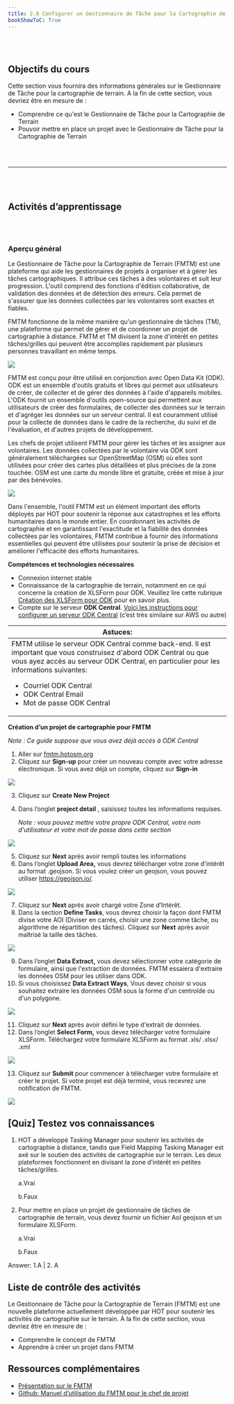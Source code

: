 ```yaml
---
title: 2.8 Configurer un Gestionnaire de Tâche pour la Cartographie de Terrain
bookShowToC: True
---
```

<br></br>

## Objectifs du cours

Cette section vous fournira des informations générales sur le Gestionnaire de Tâche pour la cartographie de terrain. A la fin de cette section, vous devriez être en mesure de :

- Comprendre ce qu'est le Gestionnaire de Tâche pour la Cartographie de Terrain
- Pouvoir mettre en place un projet avec le Gestionnaire de Tâche pour la Cartographie de Terrain

<br></br>
***
<br></br>

## Activités d’apprentissage

<br></br>

### Aperçu général

Le Gestionnaire de Tâche pour la Cartographie de Terrain (FMTM) est une plateforme qui aide les gestionnaires de projets à organiser et à gérer les tâches cartographiques. Il attribue ces tâches à des volontaires et suit leur progression. L'outil comprend des fonctions d'édition collaborative, de validation des données et de détection des erreurs. Cela permet de s'assurer que les données collectées par les volontaires sont exactes et fiables.

FMTM fonctionne de la même manière qu'un gestionnaire de tâches (TM), une plateforme qui permet de gérer et de coordonner un projet de cartographie à distance. FMTM et TM divisent la zone d'intérêt en petites tâches/grilles qui peuvent être accomplies rapidement par plusieurs personnes travaillant en même temps.

![](/images/2_field_mapping_prep/settingup_field_mapping_tasking_manager/020701_tasking_prep.png)

FMTM est conçu pour être utilisé en conjonction avec Open Data Kit (ODK). ODK est un ensemble d'outils gratuits et libres qui permet aux utilisateurs de créer, de collecter et de gérer des données à l'aide d'appareils mobiles. L'ODK fournit un ensemble d'outils open-source qui permettent aux utilisateurs de créer des formulaires, de collecter des données sur le terrain et d'agréger les données sur un serveur central. Il est couramment utilisé pour la collecte de données dans le cadre de la recherche, du suivi et de l'évaluation, et d'autres projets de développement.

Les chefs de projet utilisent FMTM pour gérer les tâches et les assigner aux volontaires. Les données collectées par le volontaire via ODK sont généralement téléchargées sur OpenStreetMap (OSM) où elles sont utilisées pour créer des cartes plus détaillées et plus précises de la zone touchée. OSM est une carte du monde libre et gratuite, créée et mise à jour par des bénévoles.

![](/images/2_field_mapping_prep/settingup_field_mapping_tasking_manager/020702_fmtm.png)

Dans l'ensemble, l'outil FMTM est un élément important des efforts déployés par HOT pour soutenir la réponse aux catastrophes et les efforts humanitaires dans le monde entier. En coordonnant les activités de cartographie et en garantissant l'exactitude et la fiabilité des données collectées par les volontaires, FMTM contribue à fournir des informations essentielles qui peuvent être utilisées pour soutenir la prise de décision et améliorer l'efficacité des efforts humanitaires.

**Compétences et technologies nécessaires**

- Connexion internet stable
- Connaissance de la cartographie de terrain, notamment en ce qui concerne la création de XLSForm pour ODK. Veuillez lire cette rubrique [Création des XLSForm pour ODK](https://docs.google.com/document/d/1f7Cqz2ms6TyjnY-4YH8g0IZUuTQLdWEs/edit?usp=drive_link&ouid=115942885484650939852&rtpof=true&sd=true) pour en savoir plus. 
- Compte sur le serveur **ODK Central**. [Voici les instructions pour configurer un serveur ODK Central](https://docs.getodk.org/central-install-digital-ocean/) (c’est très similaire sur AWS ou autre)

| Astuces:                                                                                                                                                                                                                                                                          |
| ------------------------------------------------------------------------------------------------------------------------------------------------------------------------------------------------------------------------------------------------------------------------------ |
| FMTM utilise le serveur ODK Central comme back-end. Il est important que vous construisez d'abord ODK Central ou que vous ayez accès au serveur ODK Central, en particulier pour les informations suivantes:<br/><ul><li>Courriel ODK Central</li><li>ODK Central Email</li><li>Mot de passe ODK Central</li></ul> |

**Création d’un projet de cartographie pour FMTM**

_Note : Ce guide suppose que vous avez déjà accès à ODK Central_

1. Aller sur [fmtm.hotosm.org](https://fmtm.hotosm.org/)
2. Cliquez sur **Sign-up** pour créer un nouveau compte avec votre adresse électronique. Si vous avez déjà un compte, cliquez sur **Sign-in**

![](/images/2_field_mapping_prep/settingup_field_mapping_tasking_manager/020703_tasking_lists.png)

3. Cliquez sur **Create New Project**
4. Dans l’onglet **project detail** , saisissez toutes les informations requises.

    _Note : vous pouvez mettre votre propre ODK Central, votre nom d'utilisateur et votre mot de passe dans cette section_

![](/images/2_field_mapping_prep/settingup_field_mapping_tasking_manager/020704_project_details.png)

5. Cliquez sur **Next** après avoir rempli toutes les informations
6. Dans l’onglet **Upload Area,** vous devrez télécharger votre zone d'intérêt au format .geojson. Si vous voulez créer un geojson, vous pouvez utiliser https://geojson.io/.

![](/images/2_field_mapping_prep/settingup_field_mapping_tasking_manager/020705_new_project.png)

7. Cliquez sur **Next** après avoir chargé votre Zone d’Intérêt.
8. Dans la section **Define Tasks**, vous devrez choisir la façon dont FMTM divise votre AOI (Diviser en carrés, choisir une zone comme tâche, ou algorithme de répartition des tâches). Cliquez sur **Next** après avoir maîtrisé la taille des tâches.

![](/images/2_field_mapping_prep/settingup_field_mapping_tasking_manager/020706_total_tasks.png)

9. Dans l’onglet **Data Extract,** vous devez sélectionner votre catégorie de formulaire, ainsi que l'extraction de données. FMTM essaiera d'extraire les données OSM pour les utiliser dans ODK. 
10. Si vous choisissez **Data Extract Ways**, Vous devez choisir si vous souhaitez extraire les données OSM sous la forme d'un centroïde ou d'un polygone.

![](/images/2_field_mapping_prep/settingup_field_mapping_tasking_manager/020707_project_grids.png)

11. Cliquez sur **Next** après avoir défini le type d'extrait de données.
12.  Dans l’onglet **Select Form,** vous devez télécharger votre formulaire XLSForm. Téléchargez votre formulaire XLSForm au format .xls/ .xlsx/ .xml

![](/images/2_field_mapping_prep/settingup_field_mapping_tasking_manager/020708_submit_project.png)

13. Cliquez sur **Submit** pour commencer à télécharger votre formulaire et créer le projet. Si votre projet est déjà terminé, vous recevrez une notification de FMTM.

![](/images/2_field_mapping_prep/settingup_field_mapping_tasking_manager/020709_tasking_progress.png)

## [Quiz] Testez vos connaissances

1. HOT a développé Tasking Manager pour soutenir les activités de cartographie à distance, tandis que Field Mapping Tasking Manager est axé sur le soutien des activités de cartographie sur le terrain. Les deux plateformes fonctionnent en divisant la zone d’intérêt en petites tâches/grilles.

    a.Vrai


    b.Faux

2. Pour mettre en place un projet de gestionnaire de tâches de cartographie de terrain, vous devez fournir un fichier AoI geojson et un formulaire XLSForm.

    a.Vrai


    b.Faux

Answer: 1.A | 2. A

## Liste de contrôle des activités

Le Gestionnaire de Tâche pour la Cartographie de Terrain (FMTM) est une nouvelle plateforme actuellement développée par HOT pour soutenir les activités de cartographie sur le terrain. À la fin de cette section, vous devriez être en mesure de :
- Comprendre le concept de FMTM
- Apprendre à créer un projet dans FMTM


## Ressources complémentaires

* [Présentation sur le FMTM](https://docs.google.com/presentation/d/1nd5ovXYwvJJv_q_U_EoXwRymAeQjhoM-GNADEM_GpVw/edit#slide=id.g25889d3b852_0_88)
* [Github: Manuel d’utilisation du FMTM pour le chef de projet](https://github.com/hotosm/fmtm/wiki/User-Manual-For-Project-Managers)